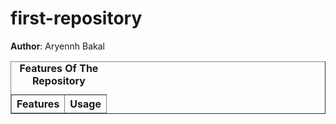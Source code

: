 # first-repository
<b>Author</b>: Aryennh Bakal
<table border="black">
  <caption>
      <b>Features Of The Repository</b>
  </caption>
  <thead>
    <tr>
      <th>Features</th>
      <th>Usage</th>
    </tr>
  </thead>
</table>
